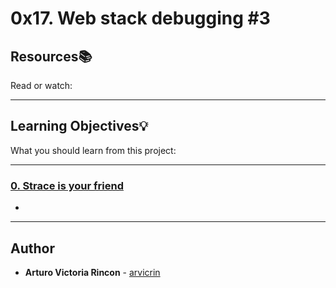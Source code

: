 # 0x17. Web stack debugging #3

## Resources:books:
Read or watch:

---
## Learning Objectives:bulb:
What you should learn from this project:

---

### [0. Strace is your friend](./0-strace_is_your_friend.pp)
* 

---

## Author
* **Arturo Victoria Rincon** - [arvicrin](https://github.com/arvicrin)